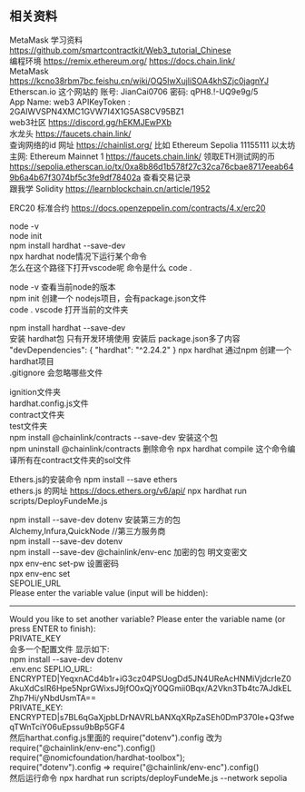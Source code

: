## 相关资料
MetaMask
学习资料 https://github.com/smartcontractkit/Web3_tutorial_Chinese  
编程环境 https://remix.ethereum.org/
https://docs.chain.link/   <br>MetaMask
 <br> https://kcno38rbm7bc.feishu.cn/wiki/OQ5lwXujliSOA4khSZjc0jagnYJ<br>
 Etherscan.io 这个网站的 账号: JianCai0706 密码: qPH8.!-UQ9e9g/5  <br>
 App Name: web3  APIKeyToken : 2GAIWVSPN4XMC1GVW7I4X1G5AS8CV95BZ1 <br>
  web3社区 https://discord.gg/hEKMJEwPXb <br>
 水龙头 https://faucets.chain.link/<br>
 查询网络的id 网址 https://chainlist.org/ 比如 Ethereum Sepolia 11155111  以太坊主网: Ethereum Mainnet 1
 https://faucets.chain.link/ 领取ETH测试网的币 <br>
 https://sepolia.etherscan.io/tx/0xa8b86d1b578f27c32ca76cbae8717eeab649b6a4b67f3074bf5c3fe9df78402a 查看交易记录 <br>
 跟我学 Solidity https://learnblockchain.cn/article/1952<br>

 ERC20 标准合约 https://docs.openzeppelin.com/contracts/4.x/erc20 <br>

 node -v <br>
 node init <br>
 npm install hardhat --save-dev <br>
 npx hardhat  node情况下运行某个命令 <br>
 怎么在这个路径下打开vscode呢 命令是什么 code . <br>

node -v 查看当前node的版本           <br>
npm init 创建一个 nodejs项目，会有package.json文件        <br>
code . vscode 打开当前的文件夹       <br>

npm install hardhat --save-dev  <br>安装 hardhat包 只有开发环境使用 安装后 package.json多了内容 <br>"devDependencies": {
    "hardhat": "^2.24.2"
  }
npx hardhat  通过npm 创建一个hardhat项目 <br>
.gitignore 会忽略哪些文件 <br>

ignition文件夹 <br>
hardhat.config.js文件  <br>
contract文件夹 <br>
test文件夹 <br>
npm install @chainlink/contracts --save-dev 安装这个包 <br>
npm uninstall @chainlink/contracts 删除命令
npx hardhat compile 这个命令编译所有在contract文件夹的sol文件


Ethers.js的安装命令 npm install --save ethers <br>
ethers.js 的网址 https://docs.ethers.org/v6/api/ 
npx hardhat run scripts/DeployFundeMe.js

npm install --save-dev dotenv  安装第三方的包  <br>
Alchemy,Infura,QuickNode //第三方服务商  <br>
npm install --save-dev dotenv  <br>
npm install --save-dev @chainlink/env-enc 加密的包 明文变密文 <br>
npx env-enc set-pw 设置密码  <br>
npx env-enc set   <br>
SEPOLIE_URL       <br>
Please enter the variable value (input will be hidden):
**********************************************
Would you like to set another variable? Please enter the variable name (or press ENTER to finish):  <br>
PRIVATE_KEY  <br>
会多一个配置文件 显示如下: <br>
npm install --save-dev dotenv  
.env.enc
SEPLIO_URL: ENCRYPTED|YeqxnACd4b1r+iG3cz04PSUogDd5JN4UReAcHNMiVjdcrIeZ0AkuXdCsIR6Hpe5NprGWixsJ9jfO0xQjY0QGmii0Bqx/A2Vkn3Tb4tc7AJdkELZhp7Hi/yNbdUsmTA==      <br>
PRIVATE_KEY: ENCRYPTED|s7BL6qGaXjpbLDrNAVRLbANXqXRpZaSEh0DmP370Ie+Q3fweqTWnTciY06uEpssu9bBp5GF4               <br>
然后harthat.config.js里面的 require("dotenv").config 改为 require("@chainlink/env-enc").config() <br> 
require("@nomicfoundation/hardhat-toolbox"); <br>
require("dotenv").config  =>  require("@chainlink/env-enc").config() <br>
然后运行命令  npx hardhat run scripts/deployFundeMe.js --network sepolia   <br>


